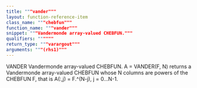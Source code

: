 ```yaml
---
title: """vander"""
layout: function-reference-item
class_name: """chebfun"""
function_name: """vander"""
snippet: """Vandermonde array-valued CHEBFUN."""
qualifiers: """"""
return_type: """varargout"""
arguments: """(rhs1)"""
---
```


 VANDER   Vandermonde array-valued CHEBFUN.
    A = VANDER(F, N) returns a Vandermonde array-valued CHEBFUN whose N columns
    are powers of the CHEBFUN F, that is A(:,j) = F.^(N-j), j = 0...N-1.
